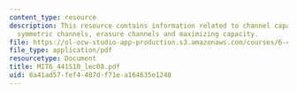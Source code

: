 ```yaml
---
content_type: resource
description: This resource contains information related to channel capacity, binary
  symmetric channels, erasure channels and maximizing capacity.
file: https://ol-ocw-studio-app-production.s3.amazonaws.com/courses/6-441-information-theory-spring-2010/8a41ad57fef4487df71ea164635e1248_MIT6_441S10_lec08.pdf
file_type: application/pdf
resourcetype: Document
title: MIT6_441S10_lec08.pdf
uid: 8a41ad57-fef4-487d-f71e-a164635e1248
---
```

